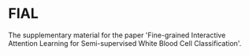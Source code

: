 # FIAL
The supplementary material for the paper 'Fine-grained Interactive Attention Learning for Semi-supervised White Blood Cell Classification'.

